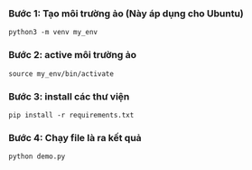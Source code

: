 ### Bước 1: Tạo môi trường ảo (Này áp dụng cho Ubuntu)
```
python3 -m venv my_env
```
### Bước 2: active môi trường ảo
```
source my_env/bin/activate
```

### Bước 3: install các thư viện
```
pip install -r requirements.txt
```

### Bước 4: Chạy file là ra kết quả
```
python demo.py
```